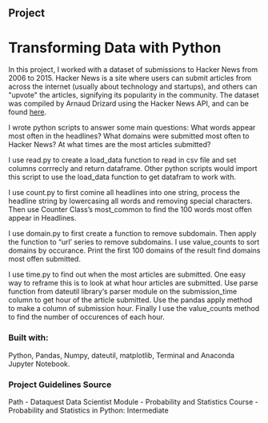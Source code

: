 ## Project
# Transforming Data with Python

In this project, I worked with a dataset of submissions to Hacker News from 2006 to 2015. Hacker News is a site where users can submit articles from across the internet (usually about technology and startups), and others can "upvote" the articles, signifying its popularity in the community. The dataset was compiled by Arnaud Drizard using the Hacker News API, and can be found [here](https://github.com/arnauddri/hn).

I wrote python scripts to answer some main questions:
What words appear most often in the headlines?
What domains were submitted most often to Hacker News?
At what times are the most articles submitted?

I use read.py to create a load_data function to read in csv file and set columns corrrecly and return dataframe.  Other python scripts would import this script to use the load_data function to get datafram to work with.

I use count.py to first comine all headlines into one string, process the headline string by lowercasing all words and removing special characters. Then use Counter Class’s most_common to find the 100 words most offen appear in Headlines.

I use domain.py to first create a function to remove subdomain.  Then apply the function to “url’ series to remove subdomains.  I use value_counts to sort domains by occurance.  Print the first 100 domains of the result find domains most offen submitted.

I use time.py to find out when the most articles are submitted. One easy way to reframe this is to look at what hour articles are submitted. Use parse function from dateutil library‘s parser module on the submission_time column to get hour of the article submitted.  Use the pandas apply method to make a column of submission hour.  Finally I use the value_counts method to find the number of occurences of each hour.


### Built with:

Python, Pandas, Numpy, dateutil, matplotlib, Terminal and Anaconda Jupyter Notebook.


### Project Guidelines Source

 Path - Dataquest Data Scientist
 Module - Probability and Statistics
 Course - Probability and Statistics in Python: Intermediate


